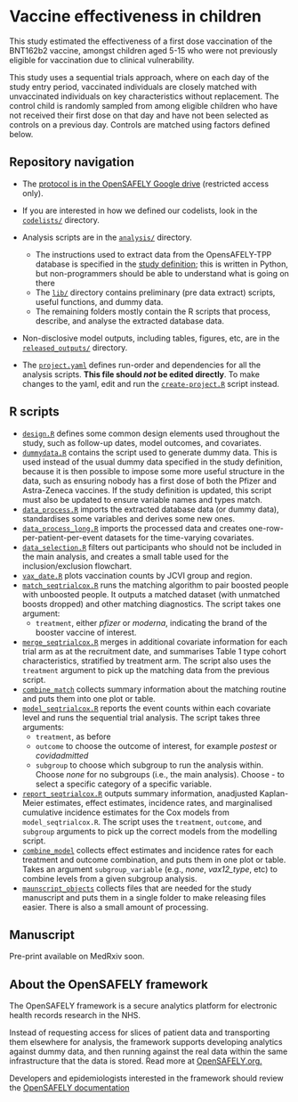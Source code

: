 # Vaccine effectiveness in children
This study estimated the effectiveness of a first dose vaccination of the BNT162b2 vaccine, amongst children aged 5-15 who were not previously eligible for vaccination due to clinical vulnerability. 

This study uses a sequential trials approach, where on each day of the study entry period, vaccinated individuals are closely matched with unvaccinated individuals on key characteristics without replacement. The control child is randomly sampled from among eligible children who have not received their first dose on that day and have not been selected as controls on a previous day. Controls are matched using factors defined below.


## Repository navigation
-   The [protocol is in the OpenSAFELY Google drive](https://docs.google.com/document/d/1XirX2kv4ose9FWblvoxzvm2sNLI7yNJdcFXuuQN-WME/edit#heading=h.w4nicb6ji17m) (restricted access only).

-   If you are interested in how we defined our codelists, look in the [`codelists/`](./codelists/) directory.

-   Analysis scripts are in the [`analysis/`](./analysis) directory.

    -   The instructions used to extract data from the OpensAFELY-TPP database is specified in the [study definition](./analysis/study_definition.py); this is written in Python, but non-programmers should be able to understand what is going on there
    -   The [`lib/`](./lib) directory contains preliminary (pre data extract) scripts, useful functions, and dummy data.
    -   The remaining folders mostly contain the R scripts that process, describe, and analyse the extracted database data.

-   Non-disclosive model outputs, including tables, figures, etc, are in the [`released_outputs/`](./released_outputs) directory.

-   The [`project.yaml`](./project.yaml) defines run-order and dependencies for all the analysis scripts. **This file should *not* be edited directly**. To make changes to the yaml, edit and run the [`create-project.R`](./create-project.R) script instead.

## R scripts
-   [`design.R`](analysis/R/design.R) defines some common design elements used throughout the study, such as follow-up dates, model outcomes, and covariates.
-   [`dummydata.R`](analysis/R/dummydata.R) contains the script used to generate dummy data. This is used instead of the usual dummy data specified in the study definition, because it is then possible to impose some more useful structure in the data, such as ensuring nobody has a first dose of both the Pfizer and Astra-Zeneca vaccines. If the study definition is updated, this script must also be updated to ensure variable names and types match.
-   [`data_process.R`](analysis/R/data_process.R) imports the extracted database data (or dummy data), standardises some variables and derives some new ones.
-   [`data_process_long.R`](analysis/data_process_long.R) imports the processed data and creates one-row-per-patient-per-event datasets for the time-varying covariates.
-   [`data_selection.R`](./analysis/data_selection.R) filters out participants who should not be included in the main analysis, and creates a small table used for the inclusion/exclusion flowchart.
-   [`vax_date.R`](./analysis/R/vax_date.R) plots vaccination counts by JCVI group and region.
-   [`match_seqtrialcox.R`](./analysis/match_seqtrialcox.R) runs the matching algorithm to pair boosted people with unboosted people. It outputs a matched dataset (with unmatched boosts dropped) and other matching diagnostics. The script takes one argument:
    -   `treatment`, either _pfizer_ or _moderna_, indicating the brand of the booster vaccine of interest.
-   [`merge_seqtrialcox.R`](./analysis/merge_seqtrialcox.R) merges in additional covariate information for each trial arm as at the recruitment date, and summarises Table 1 type cohort characteristics, stratified by treatment arm. The script also uses the `treatment` argument to pick up the matching data from the previous script.
-   [`combine_match`](./analysis/combine_match.R) collects summary information about the matching routine and puts them into one plot or table.
-   [`model_seqtrialcox.R`](./analysis/model_seqtrialcox.R) reports the event counts within each covariate level and runs the sequential trial analysis. The script takes three arguments:
    -  `treatment`, as before
    -   `outcome` to choose the outcome of interest, for example _postest_ or _covidadmitted_
    -   `subgroup` to choose which subgroup to run the analysis within. Choose _none_ for no subgroups (i.e., the main analysis). Choose _<variable>-<level>_ to select a specific category of a specific variable. 
-   [`report_seqtrialcox.R`](./analysis/report_seqtrialcox.R) outputs summary information, anadjusted Kaplan-Meier estimates, effect estimates, incidence rates, and marginalised cumulative incidence estimates for the Cox models from `model_seqtrialcox.R`. The script uses the `treatment`, `outcome`, and `subgroup` arguments to pick up the correct models from the modelling script.
-   [`combine_model`](./analysis/combine_model.R) collects effect estimates and incidence rates for each treatment and outcome combination, and puts them in one plot or table. Takes an argument `subgroup_variable` (e.g., _none_, _vax12_type_, etc) to combine levels from a given subgroup analysis.
-   [`maunscript_objects`](./analysis/manuscript_objects.R) collects files that are needed for the study manuscript and puts them in a single folder to make releasing files easier. There is also a small amount of processing. 

## Manuscript
Pre-print available on MedRxiv soon.

## About the OpenSAFELY framework
The OpenSAFELY framework is a secure analytics platform for electronic health records research in the NHS.

Instead of requesting access for slices of patient data and transporting them elsewhere for analysis, the framework supports developing analytics against dummy data, and then running against the real data within the same infrastructure that the data is stored. Read more at [OpenSAFELY.org.](https://opensafely.org/)

Developers and epidemiologists interested in the framework should review the [OpenSAFELY documentation](https://docs.opensafely.org/)
